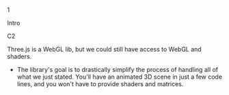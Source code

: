 1



Intro

C2

Three.js is a WebGL lib, but we could still have access to WebGL and shaders. 

+ The library's goal is to drastically simplify the process of handling all of what we just stated. You'll have an animated 3D scene in just a few code lines, and you won't have to provide shaders and matrices.

